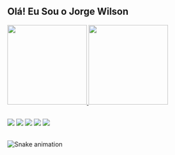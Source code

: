 ## Olá! Eu Sou o Jorge Wilson

<div>
  <a href="https://github.com/JorgeWilson-dev">
  <img height="180em" src="https://github-readme-stats.vercel.app/api?username=JorgeWilson-dev&show_icons=true&theme=react&include_all_commits=true&count_private=true"/>
  <img height="180em" src="https://github-readme-stats.vercel.app/api/top-langs/?username=JorgeWilson-dev&layout=compact&langs_count=7&theme=react"/>
</div>
  
  ##
  
<div>
  <a href="https://www.instagram.com/jorge_wilson16/" target="_blank"><img src="https://img.shields.io/badge/-Instagram-%23E4405F?style=for-the-badge&logo=instagram&logoColor=white" target="_blank"></a>
  	<a href="https://www.twitch.tv/jorgewilson1" target="_blank"><img src="https://img.shields.io/badge/Twitch-9146FF?style=for-the-badge&logo=twitch&logoColor=white" target="_blank"></a>
   <a href="" target="_blank"><img src="https://img.shields.io/badge/Discord-7289DA?style=for-the-badge&logo=discord&logoColor=white" target="_blank"></a> 
  <a href = "mailto:jorgewilsonjunior@gmail.com"><img src="https://img.shields.io/badge/-Gmail-%23333?style=for-the-badge&logo=gmail&logoColor=white" target="_blank"></a>
  <a href="https://www.linkedin.com/in/jorge-wilson-2921891a3/" target="_blank"><img src="https://img.shields.io/badge/-LinkedIn-%230077B5?style=for-the-badge&logo=linkedin&logoColor=white" target="_blank"></a> 
  
 ##
  
  ![Snake animation](https://github.com/JorgeWilson-dev/JorgeWilson-dev/blob/output/github-contribution-grid-snake.svg)
  
  
</div>
